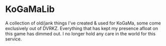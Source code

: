 # KoGaMaLib
A collection of old/jank things I've created &amp; used for KoGaMa, some come exclusively out of DVRKZ.
Everything that has kept my presence afloat on this game has dimmed out. I no longer hold any care in the world for this service.
